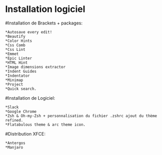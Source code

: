 **Installation logiciel**
  =====================

#Installation de Brackets + packages:

	*Autosave every edit!
	*Beautify
	*Color Hints
	*Css Comb
	*Css Lint
	*Emmet
	*Epic Linter
	*HTML Hint
	*Image dimensions extractor
	*Indent Guides
	*Indentator
	*Minimap
	*Project
	*Quick search.

#Installation de Logiciel:

	*Slack
	*Google Chrome
	*Zsh & Oh-my-Zsh + personnalisation du fichier .zshrc ajout du thème refined.
	*Flatabulous theme & arc theme icon.

#Distribution XFCE:

	*Antergos
	*Manjaro

